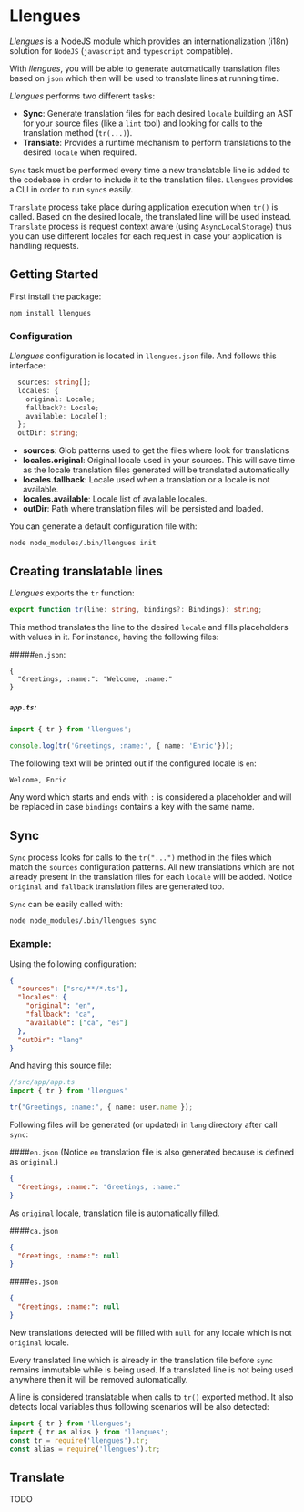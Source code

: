 # Llengues
*Llengues* is a NodeJS module which provides an internationalization (i18n) solution
for `NodeJS` (`javascript` and `typescript` compatible).

With *llengues*, you will be able to generate automatically translation files based on `json` which
then will be used to translate lines at running time.

*Llengues* performs two different tasks:

* **Sync**: Generate translation files for each desired `locale` building an 
AST for your source files (like a `lint` tool) and looking for calls to the translation method (`tr(...)`).
* **Translate**: Provides a runtime mechanism to perform translations to the desired `locale` when required.

`Sync` task must be performed every time a new translatable line is added to the codebase in order to include it to the
translation files. `Llengues` provides a CLI in order to run `sync`s easily.

`Translate` process take place during application execution when `tr()` is called. Based on the desired locale, 
the translated line will be used instead. `Translate` process is request context aware (using `AsyncLocalStorage`) 
thus you can use different locales for each request in case your application is handling requests.

## Getting Started
First install the package:
```shell
npm install llengues
```
### Configuration
*Llengues* configuration is located in `llengues.json` file. And follows this interface:
```typescript
  sources: string[];
  locales: {
    original: Locale;
    fallback?: Locale;
    available: Locale[];
  };
  outDir: string;
```

* **sources**: Glob patterns used to get the files where look for translations
* **locales.original**: Original locale used in your sources. This will save time as the locale translation files generated will be translated automatically
* **locales.fallback**: Locale used when a translation or a locale is not available.
* **locales.available**: Locale list of available locales.
* **outDir**: Path where translation files will be persisted and loaded.


You can generate a default configuration file with:
```shell
node node_modules/.bin/llengues init
```

## Creating translatable lines
*Llengues* exports the `tr` function:
```typescript
export function tr(line: string, bindings?: Bindings): string;
```
This method translates the line to the desired `locale` and fills placeholders with values in it.
For instance, having the following files:

#####`en.json`:
```
{
  "Greetings, :name:": "Welcome, :name:"
}
```

##### `app.ts`:
```typescript
import { tr } from 'llengues';

console.log(tr('Greetings, :name:', { name: 'Enric'}));
```
The following text will be printed out if the configured locale is `en`:
```bash
Welcome, Enric
```

Any word which starts and ends with `:` is considered a placeholder and will be replaced in case `bindings` contains a key
with the same name.

## Sync
`Sync` process looks for calls to the `tr("...")` method in the files which match the `sources` configuration patterns. All new translations which are not already present in the translation files 
for each `locale` will be added. Notice `original` and `fallback` translation files are generated too.

`Sync` can be easily called with:
```shell
node node_modules/.bin/llengues sync
```

### Example:
Using the following configuration: 
```json
{
  "sources": ["src/**/*.ts"],
  "locales": {
    "original": "en",
    "fallback": "ca",
    "available": ["ca", "es"]
  },
  "outDir": "lang"
}
```
And having this source file:
```typescript
//src/app/app.ts
import { tr } from 'llengues'

tr("Greetings, :name:", { name: user.name });
```

Following files will be generated (or updated) in `lang` directory after call `sync`:

####`en.json`
(Notice `en` translation file is also generated because is defined as `original`.)
```json
{
  "Greetings, :name:": "Greetings, :name:"
}
```
As `original` locale, translation file is automatically filled.

####`ca.json`
```json
{
  "Greetings, :name:": null
}
```

####`es.json`
```json
{
  "Greetings, :name:": null
}
```
New translations detected will be filled with `null` for any locale which is not `original` locale.

Every translated line which is already in the translation file before `sync` remains immutable 
while is being used. If a translated line is not being used anywhere then it will be removed automatically.

A line is considered translatable when calls to `tr()` exported method. It also detects local variables thus following
scenarios will be also detected:
```typescript
import { tr } from 'llengues';
import { tr as alias } from 'llengues';
const tr = require('llengues').tr;
const alias = require('llengues').tr;
```

## Translate
TODO